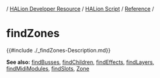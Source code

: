 / [HALion Developer Resource](../../HALion-Developer-Resource.md) / [HALion Script](./HALion-Script.md) / [Reference](./Reference.md) /

# findZones

{{#include ./_findZones-Description.md}}

**See also:** [findBusses](./findBusses.md), [findChildren](./findChildren.md), [findEffects](./findEffects.md), [findLayers](./findLayers.md), [findMidiModules](./findMidiModules.md), [findSlots](./findSlots.md), [Zone](./Zone.md)